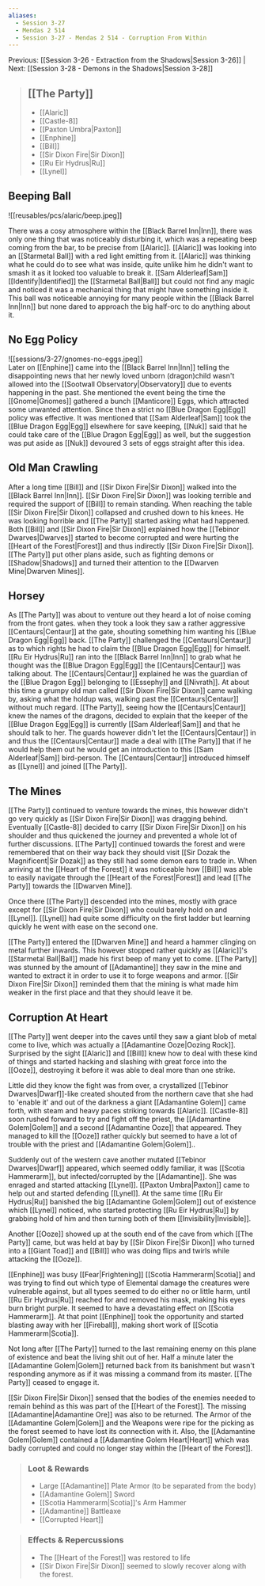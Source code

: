 ```yaml
---
aliases:
  - Session 3-27
  - Mendas 2 514
  - Session 3-27 - Mendas 2 514 - Corruption From Within
---
```

Previous: [[Session 3-26 - Extraction from the Shadows|Session 3-26]] | Next: [[Session 3-28 - Demons in the Shadows|Session 3-28]]

> ## [[The Party]]
> 
> - [[Alaric]]
> - [[Castle-8]]
> - [[Paxton Umbra|Paxton]]
> - [[Enphine]]
> - [[Bill]]
> - [[Sir Dixon Fire|Sir Dixon]]
> - [[Ru Eir Hydrus|Ru]]
> - [[Lynel]]

## Beeping Ball
![[reusables/pcs/alaric/beep.jpeg]]

There was a cosy atmosphere within the [[Black Barrel Inn|Inn]], there was only one thing that was noticeably disturbing it, which was a repeating beep coming from the bar, to be precise from [[Alaric]]. [[Alaric]] was looking into an [[Starmetal Ball]] with a red light emitting from it. [[Alaric]] was thinking what he could do to see what was inside, quite unlike him he didn't want to smash it as it looked too valuable to break it. [[Sam Alderleaf|Sam]] [[Identify|Identified]] the [[Starmetal Ball|Ball]] but could not find any magic and noticed it was a mechanical thing that might have something inside it.
This ball was noticeable annoying for many people within the [[Black Barrel Inn|Inn]] but none dared to approach the big half-orc to do anything about it.
## No Egg Policy
![[sessions/3-27/gnomes-no-eggs.jpeg]]  
Later on [[Enphine]] came into the [[Black Barrel Inn|Inn]] telling the disappointing news that her newly loved unborn (dragon)child wasn't allowed into the [[Sootwall Observatory|Observatory]] due to events happening in the past. She mentioned the event being the time the [[Gnome|Gnomes]] gathered a bunch [[Manticore]] Eggs, which attracted some unwanted attention. Since then a strict no [[Blue Dragon Egg|Egg]] policy was effective.
It was mentioned that [[Sam Alderleaf|Sam]] took the [[Blue Dragon Egg|Egg]] elsewhere for save keeping, [[Nuk]] said that he could take care of the [[Blue Dragon Egg|Egg]] as well, but the suggestion was put aside as [[Nuk]] devoured 3 sets of eggs straight after this idea.
## Old Man Crawling
After a long time [[Bill]] and [[Sir Dixon Fire|Sir Dixon]] walked into the [[Black Barrel Inn|Inn]]. [[Sir Dixon Fire|Sir Dixon]] was looking terrible and required the support of [[Bill]] to remain standing. When reaching the table [[Sir Dixon Fire|Sir Dixon]] collapsed and crushed down to his knees. He was looking horrible and [[The Party]] started asking what had happened. Both [[Bill]] and [[Sir Dixon Fire|Sir Dixon]] explained how the [[Tebinor Dwarves|Dwarves]] started to become corrupted and were hurting the [[Heart of the Forest|Forest]] and thus indirectly [[Sir Dixon Fire|Sir Dixon]]. [[The Party]] put other plans aside, such as fighting demons or [[Shadow|Shadows]] and turned their attention to the [[Dwarven Mine|Dwarven Mines]].
## Horsey
As [[The Party]] was about to venture out they heard a lot of noise coming from the front gates. when they took a look they saw a rather aggressive [[Centaurs|Centaur]] at the gate, shouting something him wanting his [[Blue Dragon Egg|Egg]] back. [[The Party]] challenged the [[Centaurs|Centaur]] as to which rights he had to claim the [[Blue Dragon Egg|Egg]] for himself. [[Ru Eir Hydrus|Ru]] ran into the [[Black Barrel Inn|Inn]] to grab what he thought was the [[Blue Dragon Egg|Egg]] the [[Centaurs|Centaur]] was talking about. The [[Centaurs|Centaur]] explained he was the guardian of the [[Blue Dragon Egg]] belonging to [[Essephy]] and [[Nivrath]]. At about this time a grumpy old man called [[Sir Dixon Fire|Sir Dixon]] came walking by, asking what the holdup was, walking past the [[Centaurs|Centaur]] without much regard. [[The Party]], seeing how the [[Centaurs|Centaur]] knew the names of the dragons, decided to explain that the keeper of the [[Blue Dragon Egg|Egg]] is currently [[Sam Alderleaf|Sam]] and that he should talk to her. The guards however didn't let the [[Centaurs|Centaur]] in and thus the [[Centaurs|Centaur]] made a deal with [[The Party]] that if he would help them out he would get an introduction to this [[Sam Alderleaf|Sam]] bird-person. The [[Centaurs|Centaur]] introduced himself as [[Lynel]] and joined [[The Party]].
## The Mines
[[The Party]] continued to venture towards the mines, this however didn't go very quickly as [[Sir Dixon Fire|Sir Dixon]] was dragging behind. Eventually [[Castle-8]] decided to carry [[Sir Dixon Fire|Sir Dixon]] on his shoulder and thus quickened the journey and prevented a whole lot of further discussions. [[The Party]] continued towards the forest and were remembered that on their way back they should visit [[Sir Dozak the Magnificent|Sir Dozak]] as they still had some demon ears to trade in. When arriving at the [[Heart of the Forest]] it was noticeable how [[Bill]] was able to easily navigate through the [[Heart of the Forest|Forest]] and lead [[The Party]] towards the [[Dwarven Mine]].

Once there [[The Party]] descended into the mines, mostly with grace except for [[Sir Dixon Fire|Sir Dixon]] who could barely hold on and [[Lynel]]. [[Lynel]] had quite some difficulty on the first ladder but learning quickly he went with ease on the second one.

[[The Party]] entered the [[Dwarven Mine]] and heard a hammer clinging on metal further inwards. This however stopped rather quickly as [[Alaric]]'s [[Starmetal Ball|Ball]] made his first beep of many yet to come.
[[The Party]] was stunned by the amount of [[Adamantine]] they saw in the mine and wanted to extract it in order to use it to forge weapons and armor. [[Sir Dixon Fire|Sir Dixon]] reminded them that the mining is what made him weaker in the first place and that they should leave it be.
## Corruption At Heart
[[The Party]] went deeper into the caves until they saw a giant blob of metal come to live, which was actually a [[Adamantine Ooze|Oozing Rock]]. Surprised by the sight [[Alaric]] and [[Bill]] knew how to deal with these kind of things and started hacking and slashing with great force into the [[Ooze]], destroying it before it was able to deal more than one strike.

Little did they know the fight was from over, a crystallized [[Tebinor Dwarves|Dwarf]]-like created shouted from the northern cave that she had to 'enable it' and out of the darkness a giant [[Adamantine Golem]] came forth, with steam and heavy paces striking towards [[Alaric]]. [[Castle-8]] soon rushed forward to try and fight off the priest, the [[Adamantine Golem|Golem]] and a second [[Adamantine Ooze]] that appeared. They managed to kill the [[Ooze]] rather quickly but seemed to have a lot of trouble with the priest and [[Adamantine Golem|Golem]]..

Suddenly out of the western cave another mutated [[Tebinor Dwarves|Dwarf]] appeared, which seemed oddly familiar, it was [[Scotia Hammerarm]], but infected/corrupted by the [[Adamantine]]. She was enraged and started attacking [[Lynel]]. [[Paxton Umbra|Paxton]] came to help out and started defending [[Lynel]]. At the same time [[Ru Eir Hydrus|Ru]] banished the big [[Adamantine Golem|Golem]] out of existence which [[Lynel]] noticed, who started protecting [[Ru Eir Hydrus|Ru]] by grabbing hold of him and then turning both of them [[Invisibility|Invisible]].

Another [[Ooze]] showed up at the south end of the cave from which [[The Party]] came, but was held at bay by [[Sir Dixon Fire|Sir Dixon]] who turned into a [[Giant Toad]] and [[Bill]] who was doing flips and twirls while attacking the [[Ooze]].

[[Enphine]] was busy [[Fear|Frightening]] [[Scotia Hammerarm|Scotia]] and was trying to find out which type of Elemental damage the creatures were vulnerable against, but all types seemed to do either no or little harm, until [[Ru Eir Hydrus|Ru]] reached for and removed his mask, making his eyes burn bright purple. It seemed to have a devastating effect on [[Scotia Hammerarm]]. At that point [[Enphine]] took the opportunity and started blasting away with her [[Fireball]], making short work of [[Scotia Hammerarm|Scotia]].

Not long after [[The Party]] turned to the last remaining enemy on this plane of existence and beat the living shit out of her. Half a minute later the [[Adamantine Golem|Golem]] returned back from its banishment but wasn't responding anymore as if it was missing a command from its master. [[The Party]] ceased to engage it.

[[Sir Dixon Fire|Sir Dixon]] sensed that the bodies of the enemies needed to remain behind as this was part of the [[Heart of the Forest]]. The missing [[Adamantine|Adamantine Ore]] was also to be returned. The Armor of the [[Adamantine Golem|Golem]] and the Weapons were ripe for the picking as the forest seemed to have lost its connection with it. Also, the [[Adamantine Golem|Golem]] contained a [[Adamantine Golem Heart|Heart]] which was badly corrupted and could no longer stay within the [[Heart of the Forest]].

> ### Loot & Rewards
> 
> - Large [[Adamantine]] Plate Armor (to be separated from the body)
> - [[Adamantine Golem]] Sword
> - [[Scotia Hammerarm|Scotia]]'s Arm Hammer
> - [[Adamantine]] Battleaxe
> - [[Corrupted Heart]]

> ### Effects & Repercussions
> 
> - The [[Heart of the Forest]] was restored to life
> - [[Sir Dixon Fire|Sir Dixon]] seemed to slowly recover along with the forest.